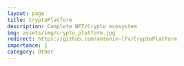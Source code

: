 ```yaml
---
layout: page
title: CryptoPlatform
description: Complete NFT/Crypto ecosystem
img: assets/img/crypto_platform.jpg
redirect: https://github.com/antonin-lfv/CryptoPlatform
importance: 1
category: Other
---
```


